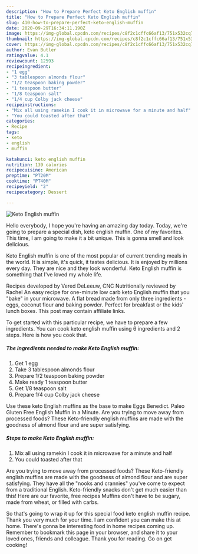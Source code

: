 ```yaml
---
description: "How to Prepare Perfect Keto English muffin"
title: "How to Prepare Perfect Keto English muffin"
slug: 410-how-to-prepare-perfect-keto-english-muffin
date: 2020-09-29T16:34:11.190Z
image: https://img-global.cpcdn.com/recipes/c8f2c1cffc66af13/751x532cq70/keto-english-muffin-recipe-main-photo.jpg
thumbnail: https://img-global.cpcdn.com/recipes/c8f2c1cffc66af13/751x532cq70/keto-english-muffin-recipe-main-photo.jpg
cover: https://img-global.cpcdn.com/recipes/c8f2c1cffc66af13/751x532cq70/keto-english-muffin-recipe-main-photo.jpg
author: Evan Butler
ratingvalue: 4.1
reviewcount: 12593
recipeingredient:
- "1 egg"
- "3 tablespoon almonds flour"
- "1/2 teaspoon baking powder"
- "1 teaspoon butter"
- "1/8 teaspoon salt"
- "1/4 cup Colby jack cheese"
recipeinstructions:
- "Mix all using ramekin I cook it in microwave for a minute and half"
- "You could toasted after that"
categories:
- Recipe
tags:
- keto
- english
- muffin

katakunci: keto english muffin 
nutrition: 139 calories
recipecuisine: American
preptime: "PT20M"
cooktime: "PT40M"
recipeyield: "2"
recipecategory: Dessert

---
```



![Keto English muffin](https://img-global.cpcdn.com/recipes/c8f2c1cffc66af13/751x532cq70/keto-english-muffin-recipe-main-photo.jpg)

Hello everybody, I hope you're having an amazing day today. Today, we're going to prepare a special dish, keto english muffin. One of my favorites. This time, I am going to make it a bit unique. This is gonna smell and look delicious.

Keto English muffin is one of the most popular of current trending meals in the world. It is simple, it's quick, it tastes delicious. It is enjoyed by millions every day. They are nice and they look wonderful. Keto English muffin is something that I've loved my whole life.

Recipes developed by Vered DeLeeuw, CNC Nutritionally reviewed by Rachel An easy recipe for one-minute low carb keto English muffin that you &#34;bake&#34; in your microwave. A flat bread made from only three ingredients - eggs, coconut flour and baking powder. Perfect for breakfast or the kids&#39; lunch boxes. This post may contain affiliate links.


To get started with this particular recipe, we have to prepare a few ingredients. You can cook keto english muffin using 6 ingredients and 2 steps. Here is how you cook that.

<!--inarticleads1-->

##### The ingredients needed to make Keto English muffin:

1. Get 1 egg
1. Take 3 tablespoon almonds flour
1. Prepare 1/2 teaspoon baking powder
1. Make ready 1 teaspoon butter
1. Get 1/8 teaspoon salt
1. Prepare 1/4 cup Colby jack cheese


Use these keto English muffins as the base to make Eggs Benedict. Paleo Gluten Free English Muffin in a Minute. Are you trying to move away from processed foods? These Keto-friendly english muffins are made with the goodness of almond flour and are super satisfying. 

<!--inarticleads2-->

##### Steps to make Keto English muffin:

1. Mix all using ramekin I cook it in microwave for a minute and half
1. You could toasted after that


Are you trying to move away from processed foods? These Keto-friendly english muffins are made with the goodness of almond flour and are super satisfying. They have all the &#34;nooks and crannies&#34; you&#39;ve come to expect from a traditional English. Keto-friendly snacks don&#39;t get much easier than this! Here are our favorite, free recipes Muffins don&#39;t have to be sugary, made from wheat, or filled with carbs. 

So that's going to wrap it up for this special food keto english muffin recipe. Thank you very much for your time. I am confident you can make this at home. There's gonna be interesting food in home recipes coming up. Remember to bookmark this page in your browser, and share it to your loved ones, friends and colleague. Thank you for reading. Go on get cooking!
